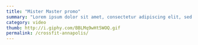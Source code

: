 ```yaml
---
title: "Mister Master promo"
summary: "Lorem ipsum dolor sit amet, consectetur adipiscing elit, sed do eiusmod tempor incididunt ut labore et dolore magna aliqua. Ut enim ad minim veniam, quis nostrud exercitation"
category: video
thumb: http://i.giphy.com/BBLMq9wHt5WOQ.gif
permalink: /crossfit-annapolis/
---
```

